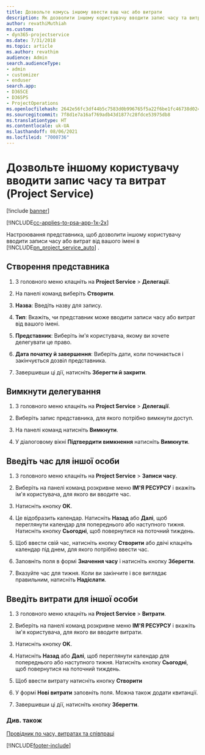 ```yaml
---
title: Дозвольте комусь іншому ввести ваш час або витрати
description: Як дозволити іншому користувачу вводити запис часу та витрат у Project Service
author: revathiMuthiah
ms.custom:
- dyn365-projectservice
ms.date: 7/31/2018
ms.topic: article
ms.author: revathim
audience: Admin
search.audienceType:
- admin
- customizer
- enduser
search.app:
- D365CE
- D365PS
- ProjectOperations
ms.openlocfilehash: 2642e56fc3df44b5c7583d0b996765f5a22f6be1fc46738d02462d928f833048
ms.sourcegitcommit: 7f8d1e7a16af769adb43d1877c28fdce53975db8
ms.translationtype: HT
ms.contentlocale: uk-UA
ms.lasthandoff: 08/06/2021
ms.locfileid: "7000736"
---
```

# <a name="allow-someone-else-to-enter-your-time-entry-or-expense-project-service"></a>Дозвольте іншому користувачу вводити запис часу та витрат (Project Service)

[!include [banner](../includes/psa-now-project-operations.md)]

[!INCLUDE[cc-applies-to-psa-app-1x-2x](../includes/cc-applies-to-psa-app-1x-2x.md)]

Настроювання представника, щоб дозволити іншому користувачу вводити записи часу або витрат від вашого імені в [!INCLUDE[pn_project_service_auto](../includes/pn-project-service-auto.md)] .  
  
## <a name="create-a-delegate"></a>Створення представника  
  
1.  З головного меню клацніть на **Project Service** > **Делегації**.  
  
2.  На панелі команд виберіть **Створити**.  
  
3. **Назва**: Введіть назву для запису.  
  
4. **Тип**: Вкажіть, чи представник може вводити записи часу або витрат від вашого імені.  
  
5. **Представник**: Виберіть ім'я користувача, якому ви хочете делегувати це право.  
  
6. **Дата початку й завершення**: Виберіть дати, коли починається і закінчується дозвіл представника.  
  
7.  Завершивши ці дії, натисніть **Зберегти й закрити**.  
  
## <a name="turn-off-delegation"></a>Вимкнути делегування  
  
1.  З головного меню клацніть на **Project Service** > **Делегації**.  
  
2.  Виберіть запис представника, для якого потрібно вимкнути доступ.  
  
3.  На панелі команд натисніть **Вимкнути**.  
  
4.  У діалоговому вікні **Підтвердити вимкнення** натисніть **Вимкнути**.  
  
## <a name="enter-time-for-someone-else"></a>Введіть час для іншої особи  
  
1.  З головного меню клацніть на **Project Service** > **Записи часу**.  
  
2.  Виберіть на панелі команд розкривне меню **ІМ'Я РЕСУРСУ** і вкажіть ім'я користувача, для якого ви вводите час.  
  
3.  Натисніть кнопку **OK**.  
  
4.  Це відобразить календар. Натисніть **Назад** або **Далі**, щоб переглянути календар для попереднього або наступного тижня. Натисніть кнопку **Сьогодні**, щоб повернутися на поточний тиждень.  
  
5.  Щоб ввести свій час, натисніть кнопку **Створити** або двічі клацніть календар під днем, для якого потрібно ввести час.  
  
6.  Заповніть поля в формі **Значення часу** і натисніть кнопку **Зберегти**.  
  
7.  Вказуйте час для тижня. Коли ви закінчите і все виглядає правильним, натисніть **Надіслати**.  
  
## <a name="enter-expenses-for-someone-else"></a>Введіть витрати для іншої особи  
  
1.  З головного меню клацніть на **Project Service** > **Витрати**.  
  
2.  Виберіть на панелі команд розкривне меню **ІМ'Я РЕСУРСУ** і вкажіть ім'я користувача, для якого ви вводите витрати.  
  
3.  Натисніть кнопку **OK**.  
  
4.  Натисніть **Назад** або **Далі**, щоб переглянути календар для попереднього або наступного тижня. Натисніть кнопку **Сьогодні**, щоб повернутися на поточний тиждень.  
  
5.  Щоб ввести витрату натисніть кнопку **Створити**  
  
6.  У формі **Нові витрати** заповніть поля. Можна також додати квитанції.  
  
7.  Завершивши ці дії, натисніть кнопку **Зберегти**.  
  
### <a name="see-also"></a>Див. також  
 [Провідник по часу, витратах та співпраці](../psa/time-expense-collaboration-guide.md)


[!INCLUDE[footer-include](../includes/footer-banner.md)]